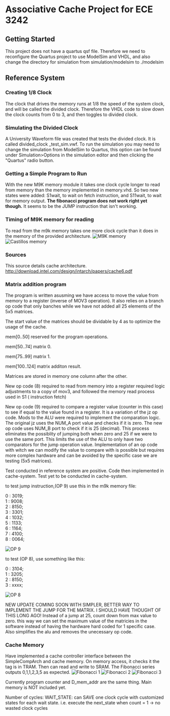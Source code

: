 # Associative Cache Project for ECE 3242

## Getting Started
This project does not have a quartus qsf file. Therefore we need to reconfigure the Quartus project
to use ModelSim and VHDL, and also change the directory for simulation from simulation/modelsim to ./modelsim

## Reference System

### Creating 1/8 Clock

The clock that drives the memory runs at 1/8 the speed of the system clock, 
and will be called the divided clock. Therefore the VHDL code to slow down
the clock counts from 0 to 3, and then toggles to divided clock.

### Simulating the Divided Clock

A University Waveform file was created that tests the divided clock. 
It is called divided_clock _test_sim.vwf.
To run the simulation you may need to change the simulation from ModelSim 
to Quartus, this option can be found under Simulation>Options in the simulation
editor and then clicking the "Quartus" radio button.

### Getting a Simple Program to Run

With the new M9K memory module it takes one clock cycle longer to read from memory than the memory implemented in memory.vhd. So two new states were added: S1wait, to wait on fetch instruction, and S11wait, to wait for memory output. **The fibonacci program does not work right yet though.** It seems to be the JUMP instruction that isn't working.

### Timing of M9K memory for reading

To read from the m9k memory takes one more clock cycle than it does in the memory of the provided architecture.
![M9K memory](https://raw.githubusercontent.com/davejmurphy/cache-project/master/m9k_sim.PNG?token=AGFDIxUzVx8qfR9N9X3kv4ObQsWfYIE-ks5W6W1TwA%3D%3D)
![Castillos memory](https://raw.githubusercontent.com/davejmurphy/cache-project/master/castillo_mem_sim.PNG?token=AGFDI-Ijfs7xhMDHU0pbmbwHNoPhzm6Cks5W6W0_wA%3D%3D)

### Sources

This source details cache architecture.
http://download.intel.com/design/intarch/papers/cache6.pdf

### Matrix addition program

The program is written asusming we have access to move the value from memory to a register (inverse of MOV3 operation). It also relies on a branch op code that only banches while we have not added all 25 elements of the 5x5 matrices.

The start value of the matrices should be dividable by 4 as to optimize the usage of the cache.

mem[0..50] reserved for the program operations.

mem[50..74] matrix 0.

mem[75..99] matrix 1.

mem[100..124] matrix additon result.

Matrices are stored in memory one column after the other. 

New op code (8) required to read from memory into a register required logic adjustments to a copy of mov3,
and followed the memory read process used in S1 ( instruction fetch)

New op code (9) required to compare a register value (counter in this case) to see if equal to the value found in a register. It is a variation of the jz op code. Mods to the ALU were required to implement the comparation logic. The original jz uses the NUM_A port value and checks if it is zero. The new op code uses NUM_B port to check if it is 25 (decimal). This process eliminates the possiblity of jumping both when zero and 25 if we were to use the same port. This limits the use of the ALU to only have two comparators for the jump operation value. Implementation of an op code with witch we can modify the value to compare with is possible but requires more complex hardware and can be avoided by the specific case we are testing (5x5 matrices).

Test conducted in reference system are positive.
Code then implemented in cache-system.
Test yet to be conducted in cache-system.

to test jump instruction,(OP 9) use this in the m9k memory file: 

  0 : 3019;	   		
	1 : 9008;			
	2 : 8150;			
	3 : 3301;			
	4 : 1032;			
	5 : 1133;			
	6 : 1164;			
	7 : 4100;			
	8 : 0064;

![OP 9](https://raw.githubusercontent.com/davejmurphy/cache-project/master/OP9.png?token=ANNZ9zcV9Ij5kQC0cdkwccFZ2c9fsXeXks5W7sRIwA%3D%3D)


to test (OP 8), use something like this: 


  0 : 3104;	   		
	1 : 3205;			
	2 : 8150;			
	3 : xxxx;			
	
![OP 8](https://raw.githubusercontent.com/davejmurphy/cache-project/master/OP8.png?token=ANNZ93U40xoMfHPDB7KI9NbXAlVtG3XYks5W7sQzwA%3D%3D)

NEW UPDATE COMING SOON WITH SIMPLER, BETTER WAY TO IMPLEMENT THE JUMP FOR THE MATRIX. I SHOULD HAVE THOUGHT OF THIS LONG AGO! 
Instead of a jump at 25, count down from max value to zero. this way we can set the maximum value of the matricies in the software instead of having the hardware hard coded for 1 specific case. Also simplifies the alu and removes the unecessary op code.



### Cache Memory
Have implemented a cache controller interface between the SimpleCompArch and cache memory. 
On memory access, it checks it the tag is in TRAM. Then can read and write to SRAM.
The Fibonacci series outputs 0,1,1,2,3,5 as expected.
![Fibonacci 1](https://raw.githubusercontent.com/davejmurphy/cache-project/master/Testing_cacheWithFibonacci_works0.PNG?token=AL-sqxjumVluAzGfU-AcEjuLEdfbIqFDks5W7zlFwA%3D%3D)
![Fibonacci 2](https://raw.githubusercontent.com/davejmurphy/cache-project/master/Testing_cacheWithFibonacci_works1.PNG?token=AL-sq9vn6xaMqunx_Uq66QdrdQYmne6Tks5W7zlcwA%3D%3D)
![Fibonacci 3](https://raw.githubusercontent.com/davejmurphy/cache-project/master/Testing_cacheWithFibonacci_works2.PNG?token=AL-sq_VJVX3tAIVDJ6ZnDPDUQ7Wx-alzks5W7zltwA%3D%3D)


Currently program counter and D_mem_addr are the same thing.
Main memory is NOT included yet.

Number of cycles:
WAIT_STATE: can SAVE one clock cycle with customized 
 states for each wait state.
 i.e. execute the next_state when count = 1
		-> no wasted clock cycles

